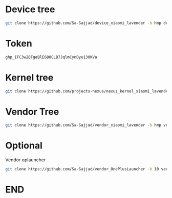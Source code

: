 # Device tree

```bash
git clone https://github.com/Sa-Sajjad/device_xiaomi_lavender -b hmp device/xiaomi/lavender
```


# Token

```bash
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
```

# Kernel tree

```bash
git clone https://github.com/projects-nexus/nexus_kernel_xiaomi_lavender -b hmp-caf kernel/xiaomi/lavender
```

# Vendor Tree

```bash
git clone https://github.com/Sa-Sajjad/vendor_xiaomi_lavender -b hmp vendor/xiaomi/lavender
```


# Optional

Vendor oplauncher
```bash
git clone https://github.com/Sa-Sajjad/vendor_OnePlusLauncher -b 10 vendor/oplauncher
```


# END
